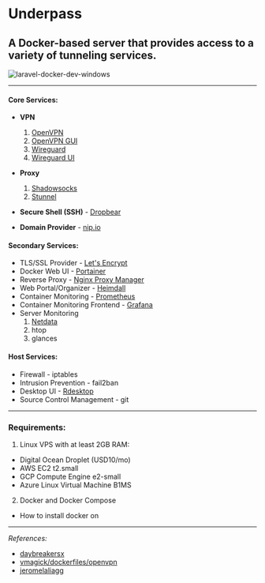 # Underpass

## A Docker-based server that provides access to a variety of tunneling services.

![laravel-docker-dev-windows](https://user-images.githubusercontent.com/9207205/82763077-731ea700-9e37-11ea-9002-7268133e21a3.png)

***

#### Core Services:
- **VPN**
  1. [OpenVPN](https://hub.docker.com/r/awalach/openvpn)
  2. [OpenVPN GUI](https://github.com/adamwalach/openvpn-web-ui)
  3. [Wireguard](https://hub.docker.com/r/linuxserver/wireguard)
  4. [Wireguard UI](https://github.com/EmbarkStudios/wg-ui)

- **Proxy**
  1. [Shadowsocks](https://github.com/EasyPi/docker-shadowsocks-libev)
  2. [Stunnel](https://hub.docker.com/r/vimagick/stunnel)

- **Secure Shell (SSH)** - [Dropbear](https://hub.docker.com/r/simonswine/dropbear)

- **Domain Provider** - [nip.io](https://nip.io/)

#### Secondary Services:
- TLS/SSL Provider - [Let's Encrypt](https://letsencrypt.org/)
- Docker Web UI - [Portainer](https://hub.docker.com/r/portainer/portainer)
- Reverse Proxy - [Nginx Proxy Manager](https://hub.docker.com/r/jlesage/nginx-proxy-manager)
- Web Portal/Organizer - [Heimdall](https://hub.docker.com/r/linuxserver/heimdall)
- Container Monitoring - [Prometheus](https://hub.docker.com/r/prom/prometheus)
- Container Monitoring Frontend - [Grafana](https://hub.docker.com/r/grafana/grafana)
- Server Monitoring
  1. [Netdata](https://hub.docker.com/r/netdata/netdata)
  2. htop
  3. glances

#### Host Services:
- Firewall - iptables
- Intrusion Prevention - fail2ban
- Desktop UI - [Rdesktop](https://hub.docker.com/r/linuxserver/rdesktop)
- Source Control Management - git

***

### Requirements:
1. Linux VPS with at least 2GB RAM:
  - Digital Ocean Droplet (USD10/mo)
  - AWS EC2 t2.small
  - GCP Compute Engine e2-small
  - Azure Linux Virtual Machine B1MS

2. Docker and Docker Compose
  - How to install docker on 

***

_References:_

- [daybreakersx](https://github.com/daybreakersx)
- [vmagick/dockerfiles/openvpn](https://github.com/vimagick/dockerfiles/tree/master/openvpn)
- [jeromelaliagg](https://www.youtube.com/user/Jeromelaliag)
